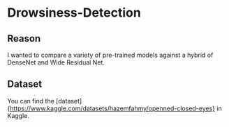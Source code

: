 ﻿# Drowsiness-Detection

## Reason ##
I wanted to compare a variety of pre-trained models against a hybrid of DenseNet and Wide Residual Net. 


## Dataset ##
You can find the [dataset]{https://www.kaggle.com/datasets/hazemfahmy/openned-closed-eyes} in Kaggle. 
